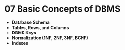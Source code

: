 # 07 Basic Concepts of DBMS  
- **Database Schema**
- **Tables, Rows, and Columns**
- **DBMS Keys**
- **Normalization (1NF, 2NF, 3NF, BCNF)**
- **Indexes**